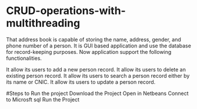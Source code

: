 # CRUD-operations-with-multithreading

That address book is capable of storing the name, address, gender, and phone number of a person. 
It is GUI based application and use the database for record-keeping purposes. 
Now application support the following functionalities.

It allow its users to add a new person record.
It allow its users to delete an existing person record.
It allow its users to search a person record either by its name or CNIC.
It allow its users to update a person record.

#Steps to Run the project 
Download the Project 
Open in Netbeans 
Connect to Microsft sql
Run the Project
